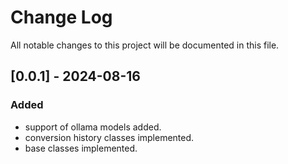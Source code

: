 # Change Log
All notable changes to this project will be documented in this file.

## [0.0.1] - 2024-08-16
### Added
- support of ollama models added.
- conversion history classes implemented.
- base classes implemented.
